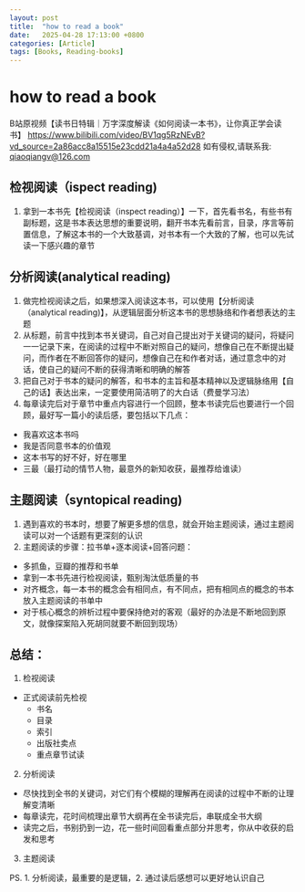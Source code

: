 ```yaml
---
layout: post
title:  "how to read a book"
date:   2025-04-28 17:13:00 +0800
categories: [Article]
tags: [Books, Reading-books]
---
```

# how to read a book

B站原视频【读书日特辑｜万字深度解读《如何阅读一本书》，让你真正学会读书】
<https://www.bilibili.com/video/BV1qg5RzNEvB?vd_source=2a86acc8a15515e23cdd21a4a4a52d28>
如有侵权,请联系我: qiaoqiangv@126.com

## 检视阅读（ispect reading)

1. 拿到一本书先【检视阅读（inspect reading）】一下，首先看书名，有些书有副标题，这是书本表达思想的重要说明，翻开书本先看前言，目录，序言等前置信息，了解这本书的一个大致基调，对书本有一个大致的了解，也可以先试读一下感兴趣的章节

## 分析阅读(analytical reading)

1. 做完检视阅读之后，如果想深入阅读这本书，可以使用【分析阅读（analytical reading)】，从逻辑层面分析这本书的思想脉络和作者想表达的主题
2. 从标题，前言中找到本书关键词，自己对自己提出对于关键词的疑问，将疑问一一记录下来，在阅读的过程中不断对照自己的疑问，想像自己在不断提出疑问，而作者在不断回答你的疑问，想像自己在和作者对话，通过意念中的对话，使自己的疑问不断的获得清晰和明确的解答
3. 把自己对于书本的疑问的解答，和书本的主旨和基本精神以及逻辑脉络用【自己的话】表达出来，一定要使用简洁明了的大白话（费曼学习法）
4. 每章读完后对于章节中重点内容进行一个回顾，整本书读完后也要进行一个回顾，最好写一篇小的读后感，要包括以下几点：
- 我喜欢这本书吗
- 我是否同意书本的价值观
- 这本书写的好不好，好在哪里
- 三最（最打动的情节人物，最意外的新知收获，最推荐给谁读）

## 主题阅读（syntopical reading)

1. 遇到喜欢的书本时，想要了解更多想的信息，就会开始主题阅读，通过主题阅读可以对一个话题有更深刻的认识
2. 主题阅读的步骤：拉书单+逐本阅读+回答问题：
- 多抓鱼，豆瓣的推荐和书单
- 拿到一本书先进行检视阅读，甄别淘汰低质量的书
- 对齐概念，每一本书的概念会有相同点，有不同点，把有相同点的概念的书本放入主题阅读的书单中
- 对于核心概念的辨析过程中要保持绝对的客观（最好的办法是不断地回到原文，就像探案陷入死胡同就要不断回到现场）

## 总结：

1. 检视阅读
- 正式阅读前先检视
  - 书名
  - 目录
  - 索引
  - 出版社卖点
  - 重点章节试读

2. 分析阅读
- 尽快找到全书的关键词，对它们有个模糊的理解再在阅读的过程中不断的让理解变清晰
- 每章读完，花时间梳理出章节大纲再在全书读完后，串联成全书大纲
- 读完之后，书别扔到一边，花一些时间回看重点部分并思考，你从中收获的启发和思考

3. 主题阅读



PS. 1. 分析阅读，最重要的是逻辑，2. 通过读后感想可以更好地认识自己
